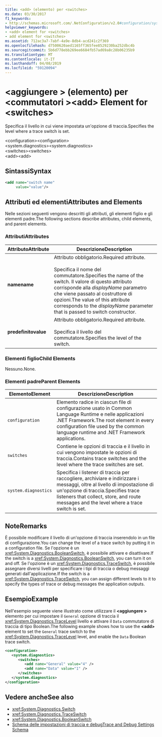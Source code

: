 ```yaml
---
title: <add> (elemento) per <switches>
ms.date: 03/30/2017
f1_keywords:
- http://schemas.microsoft.com/.NetConfiguration/v2.0#configuration/system.diagnostics/switches/add
helpviewer_keywords:
- <add> element for <switches>
- add element for <switches>
ms.assetid: 712ac3a7-7abf-4a9e-8db4-acd241c2f369
ms.openlocfilehash: d7500620aed1165ff365fee8529230ba252dbc4b
ms.sourcegitcommit: 5b6d778ebb269ee6684fb57ad69a8c28b06235b9
ms.translationtype: MT
ms.contentlocale: it-IT
ms.lasthandoff: 04/08/2019
ms.locfileid: "59120094"
---
```

# <a name="add-element-for-switches"></a><span data-ttu-id="f07a1-102">\<aggiungere > (elemento) per \<commutatori ></span><span class="sxs-lookup"><span data-stu-id="f07a1-102">\<add> Element for \<switches></span></span>
<span data-ttu-id="f07a1-103">Specifica il livello in cui viene impostata un'opzione di traccia.</span><span class="sxs-lookup"><span data-stu-id="f07a1-103">Specifies the level where a trace switch is set.</span></span>  
  
 <span data-ttu-id="f07a1-104">\<configuration></span><span class="sxs-lookup"><span data-stu-id="f07a1-104">\<configuration></span></span>  
<span data-ttu-id="f07a1-105">\<system.diagnostics></span><span class="sxs-lookup"><span data-stu-id="f07a1-105">\<system.diagnostics></span></span>  
<span data-ttu-id="f07a1-106">\<switches></span><span class="sxs-lookup"><span data-stu-id="f07a1-106">\<switches></span></span>  
<span data-ttu-id="f07a1-107">\<add></span><span class="sxs-lookup"><span data-stu-id="f07a1-107">\<add></span></span>  
  
## <a name="syntax"></a><span data-ttu-id="f07a1-108">Sintassi</span><span class="sxs-lookup"><span data-stu-id="f07a1-108">Syntax</span></span>  
  
```xml  
<add name="switch name"  
     value="value"/>  
```  
  
## <a name="attributes-and-elements"></a><span data-ttu-id="f07a1-109">Attributi ed elementi</span><span class="sxs-lookup"><span data-stu-id="f07a1-109">Attributes and Elements</span></span>  
 <span data-ttu-id="f07a1-110">Nelle sezioni seguenti vengono descritti gli attributi, gli elementi figlio e gli elementi padre.</span><span class="sxs-lookup"><span data-stu-id="f07a1-110">The following sections describe attributes, child elements, and parent elements.</span></span>  
  
### <a name="attributes"></a><span data-ttu-id="f07a1-111">Attributi</span><span class="sxs-lookup"><span data-stu-id="f07a1-111">Attributes</span></span>  
  
|<span data-ttu-id="f07a1-112">Attributo</span><span class="sxs-lookup"><span data-stu-id="f07a1-112">Attribute</span></span>|<span data-ttu-id="f07a1-113">Descrizione</span><span class="sxs-lookup"><span data-stu-id="f07a1-113">Description</span></span>|  
|---------------|-----------------|  
|**<span data-ttu-id="f07a1-114">name</span><span class="sxs-lookup"><span data-stu-id="f07a1-114">name</span></span>**|<span data-ttu-id="f07a1-115">Attributo obbligatorio.</span><span class="sxs-lookup"><span data-stu-id="f07a1-115">Required attribute.</span></span><br /><br /> <span data-ttu-id="f07a1-116">Specifica il nome del commutatore.</span><span class="sxs-lookup"><span data-stu-id="f07a1-116">Specifies the name of the switch.</span></span> <span data-ttu-id="f07a1-117">Il valore di questo attributo corrisponde alla *displayName* parametro che viene passato al costruttore di opzioni.</span><span class="sxs-lookup"><span data-stu-id="f07a1-117">The value of this attribute corresponds to the *displayName* parameter that is passed to switch constructor.</span></span>|  
|**<span data-ttu-id="f07a1-118">predefinito</span><span class="sxs-lookup"><span data-stu-id="f07a1-118">value</span></span>**|<span data-ttu-id="f07a1-119">Attributo obbligatorio.</span><span class="sxs-lookup"><span data-stu-id="f07a1-119">Required attribute.</span></span><br /><br /> <span data-ttu-id="f07a1-120">Specifica il livello del commutatore.</span><span class="sxs-lookup"><span data-stu-id="f07a1-120">Specifies the level of the switch.</span></span>|  
  
### <a name="child-elements"></a><span data-ttu-id="f07a1-121">Elementi figlio</span><span class="sxs-lookup"><span data-stu-id="f07a1-121">Child Elements</span></span>  
 <span data-ttu-id="f07a1-122">Nessuno.</span><span class="sxs-lookup"><span data-stu-id="f07a1-122">None.</span></span>  
  
### <a name="parent-elements"></a><span data-ttu-id="f07a1-123">Elementi padre</span><span class="sxs-lookup"><span data-stu-id="f07a1-123">Parent Elements</span></span>  
  
|<span data-ttu-id="f07a1-124">Elemento</span><span class="sxs-lookup"><span data-stu-id="f07a1-124">Element</span></span>|<span data-ttu-id="f07a1-125">Descrizione</span><span class="sxs-lookup"><span data-stu-id="f07a1-125">Description</span></span>|  
|-------------|-----------------|  
|`configuration`|<span data-ttu-id="f07a1-126">Elemento radice in ciascun file di configurazione usato in Common Language Runtime e nelle applicazioni .NET Framework.</span><span class="sxs-lookup"><span data-stu-id="f07a1-126">The root element in every configuration file used by the common language runtime and .NET Framework applications.</span></span>|  
|`switches`|<span data-ttu-id="f07a1-127">Contiene le opzioni di traccia e il livello in cui vengono impostate le opzioni di traccia.</span><span class="sxs-lookup"><span data-stu-id="f07a1-127">Contains trace switches and the level where the trace switches are set.</span></span>|  
|`system.diagnostics`|<span data-ttu-id="f07a1-128">Specifica i listener di traccia per raccogliere, archiviare e indirizzare i messaggi, oltre al livello di impostazione di un'opzione di traccia.</span><span class="sxs-lookup"><span data-stu-id="f07a1-128">Specifies trace listeners that collect, store, and route messages and the level where a trace switch is set.</span></span>|  
  
## <a name="remarks"></a><span data-ttu-id="f07a1-129">Note</span><span class="sxs-lookup"><span data-stu-id="f07a1-129">Remarks</span></span>  
 <span data-ttu-id="f07a1-130">È possibile modificare il livello di un'opzione di traccia inserendolo in un file di configurazione.</span><span class="sxs-lookup"><span data-stu-id="f07a1-130">You can change the level of a trace switch by putting it in a configuration file.</span></span> <span data-ttu-id="f07a1-131">Se l'opzione è un <xref:System.Diagnostics.BooleanSwitch>, è possibile attivare e disattivare.</span><span class="sxs-lookup"><span data-stu-id="f07a1-131">If the switch is a <xref:System.Diagnostics.BooleanSwitch>, you can turn it on and off.</span></span> <span data-ttu-id="f07a1-132">Se l'opzione è un <xref:System.Diagnostics.TraceSwitch>, è possibile assegnare diversi livelli per specificare i tipi di traccia o debug messaggi generati dall'applicazione.</span><span class="sxs-lookup"><span data-stu-id="f07a1-132">If the switch is a <xref:System.Diagnostics.TraceSwitch>, you can assign different levels to it to specify the types of trace or debug messages the application outputs.</span></span>  
  
## <a name="example"></a><span data-ttu-id="f07a1-133">Esempio</span><span class="sxs-lookup"><span data-stu-id="f07a1-133">Example</span></span>  
 <span data-ttu-id="f07a1-134">Nell'esempio seguente viene illustrato come utilizzare il  **\<aggiungere >** elemento per cui impostare il `General` opzione di traccia il <xref:System.Diagnostics.TraceLevel> livello e attivare il `Data` commutatore di traccia di tipo Boolean.</span><span class="sxs-lookup"><span data-stu-id="f07a1-134">The following example shows how to use the **\<add>** element to set the `General` trace switch to the <xref:System.Diagnostics.TraceLevel> level, and enable the `Data` Boolean trace switch.</span></span>  
  
```xml  
<configuration>  
   <system.diagnostics>  
      <switches>  
         <add name="General" value="4" />  
         <add name="Data" value="1" />  
      </switches>  
   </system.diagnostics>  
</configuration>  
```  
  
## <a name="see-also"></a><span data-ttu-id="f07a1-135">Vedere anche</span><span class="sxs-lookup"><span data-stu-id="f07a1-135">See also</span></span>

- <xref:System.Diagnostics.Switch>
- <xref:System.Diagnostics.TraceSwitch>
- <xref:System.Diagnostics.BooleanSwitch>
- [<span data-ttu-id="f07a1-136">Schema delle impostazioni di traccia e debug</span><span class="sxs-lookup"><span data-stu-id="f07a1-136">Trace and Debug Settings Schema</span></span>](../../../../../docs/framework/configure-apps/file-schema/trace-debug/index.md)
